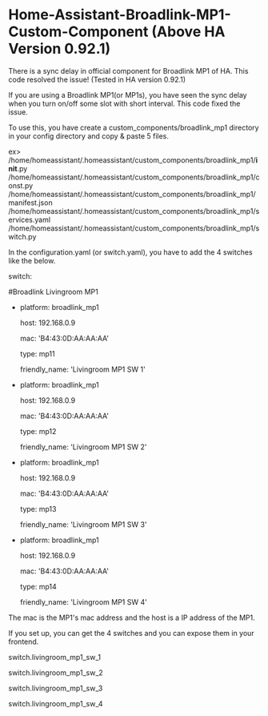 # Home-Assistant-Broadlink-MP1-Custom-Component (Above HA Version 0.92.1)
There is a sync delay in official component for Broadlink MP1 of HA. This code resolved the issue! (Tested in HA version 0.92.1)


If you are using a Broadlink MP1(or MP1s), you have seen the sync delay when you turn on/off some slot with short interval.
This code fixed the issue.


To use this, you have create a custom_components/broadlink_mp1 directory in your config directory and copy & paste 5 files.


ex>
/home/homeassistant/.homeassistant/custom_components/broadlink_mp1/__init__.py
/home/homeassistant/.homeassistant/custom_components/broadlink_mp1/const.py
/home/homeassistant/.homeassistant/custom_components/broadlink_mp1/manifest.json
/home/homeassistant/.homeassistant/custom_components/broadlink_mp1/services.yaml
/home/homeassistant/.homeassistant/custom_components/broadlink_mp1/switch.py


In the configuration.yaml (or switch.yaml), you have to add the 4 switches like the below.


switch:

#Broadlink Livingroom MP1

  - platform: broadlink_mp1
  
    host: 192.168.0.9
    
    mac: 'B4:43:0D:AA:AA:AA'
    
    type: mp11
    
    friendly_name: 'Livingroom MP1 SW 1'
    
    

  - platform: broadlink_mp1
  
    host: 192.168.0.9
    
    mac: 'B4:43:0D:AA:AA:AA'
    
    type: mp12
    
    friendly_name: 'Livingroom MP1 SW 2'
    
    
    
  - platform: broadlink_mp1
  
    host: 192.168.0.9
    
    mac: 'B4:43:0D:AA:AA:AA'
    
    type: mp13
    
    friendly_name: 'Livingroom MP1 SW 3'
    
    
    
  - platform: broadlink_mp1
  
    host: 192.168.0.9
    
    mac: 'B4:43:0D:AA:AA:AA'
    
    type: mp14
    
    friendly_name: 'Livingroom MP1 SW 4'
    


The mac is the MP1's mac address and the host is a IP address of the MP1.


If you set up, you can get the 4 switches and you can expose them in your frontend.

switch.livingroom_mp1_sw_1

switch.livingroom_mp1_sw_2

switch.livingroom_mp1_sw_3

switch.livingroom_mp1_sw_4
